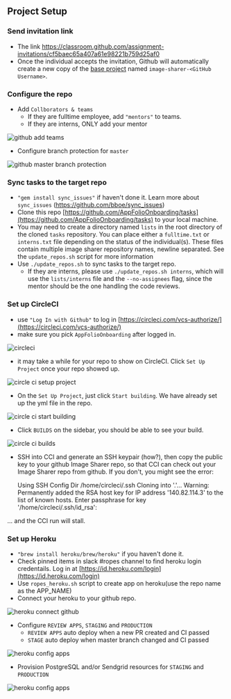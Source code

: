 ## Project Setup

### Send invitation link

- The link https://classroom.github.com/assignment-invitations/cf5baec65a407a61e98221b759d25af0
- Once the individual accepts the invitation, Github will automatically create a new copy of the [base project](https://github.com/AppFolioOnboarding/base) named `image-sharer-<GitHub Username>`.

### Configure the repo

- Add `Collborators & teams`
  - If they are fulltime employee, add `"mentors"` to teams.
  - If they are interns, ONLY add your mentor

![github add teams](https://raw.githubusercontent.com/AppFolioOnboarding/tasks/master/images/github_add_teams.png)

- Configure branch protection for `master`

![github master branch protection](https://raw.githubusercontent.com/AppFolioOnboarding/tasks/master/images/github_master_branch_protection.png)

### Sync tasks to the target repo

- `"gem install sync_issues"` if haven't done it.
  Learn more about `sync_issues` (https://github.com/bboe/sync_issues)
- Clone this repo [https://github.com/AppFolioOnboarding/tasks](https://github.com/AppFolioOnboarding/tasks) to your local machine.
- You may need to create a directory named `lists` in the root directory of the cloned `tasks` repository. You can place either a `fulltime.txt` or `interns.txt` file depending on the status of the individual(s). These files contain multiple image sharer repository names, newline separated. See the `update_repos.sh` script for more information
- Use `./update_repos.sh` to sync tasks to the target repo.
  - If they are interns, please use `./update_repos.sh interns`, which will use the `lists/interns` file and the `--no-assignees` flag, since the mentor should be the one handling the code reviews.

### Set up CircleCI

- use `"Log In with Github"` to log in [https://circleci.com/vcs-authorize/](https://circleci.com/vcs-authorize/)
- make sure you pick `AppFolioOnboarding` after logged in.

![circleci](https://raw.githubusercontent.com/AppFolioOnboarding/tasks/master/images/circleci.png)

- it may take a while for your repo to show on CircleCI. Click `Set Up Project` once your repo showed up.

![circle ci setup project](https://raw.githubusercontent.com/AppFolioOnboarding/tasks/master/images/circleci_setup_project.png)

- On the `Set Up Project`, just click `Start building`. We have already set up the yml file in the repo.

![circle ci start building](https://raw.githubusercontent.com/AppFolioOnboarding/tasks/master/images/circleci_start_building.png)

- Click `BUILDS` on the sidebar, you should be able to see your build.

![circle ci builds](https://raw.githubusercontent.com/AppFolioOnboarding/tasks/master/images/circleci_builds.png)

- SSH into CCI and generate an SSH keypair (how?), then copy the public key to your github Image Sharer repo, so that CCI can check out your Image Sharer repo from github. If you don't, you might see the error:

    Using SSH Config Dir /home/circleci/.ssh
    Cloning into '.'...
    Warning: Permanently added the RSA host key for IP address '140.82.114.3' to the list of known hosts.
    Enter passphrase for key '/home/circleci/.ssh/id_rsa': 

... and the CCI run will stall.

### Set up Heroku

- `"brew install heroku/brew/heroku"` if you haven't done it.
- Check pinned items in slack #ropes channel to find heroku login credentails. Log in at [https://id.heroku.com/login](https://id.heroku.com/login)
- Use `ropes_heroku.sh` script to create app on heroku(use the repo name as the APP_NAME)
- Connect your heroku to your github repo.

![heroku connect github](https://raw.githubusercontent.com/AppFolioOnboarding/tasks/master/images/heroku_github.png)

- Configure `REVIEW APPS`, `STAGING` and `PRODUCTION`
  - `REVIEW APPS` auto deploy when a new PR created and CI passed
  - `STAGE` auto deploy when master branch changed and CI passed

![heroku config apps](https://raw.githubusercontent.com/AppFolioOnboarding/tasks/master/images/heroku_apps.png)

- Provision PostgreSQL and/or Sendgrid resources for `STAGING` and `PRODUCTION`

![heroku config apps](https://raw.githubusercontent.com/AppFolioOnboarding/tasks/master/images/heroku_resources.png)
